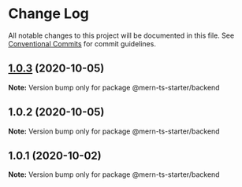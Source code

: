 # Change Log

All notable changes to this project will be documented in this file.
See [Conventional Commits](https://conventionalcommits.org) for commit guidelines.

## [1.0.3](https://github.com/riodel27/mern-starter-monorepo/compare/v1.0.2...v1.0.3) (2020-10-05)

**Note:** Version bump only for package @mern-ts-starter/backend





## 1.0.2 (2020-10-05)

**Note:** Version bump only for package @mern-ts-starter/backend





## 1.0.1 (2020-10-02)

**Note:** Version bump only for package @mern-ts-starter/backend
